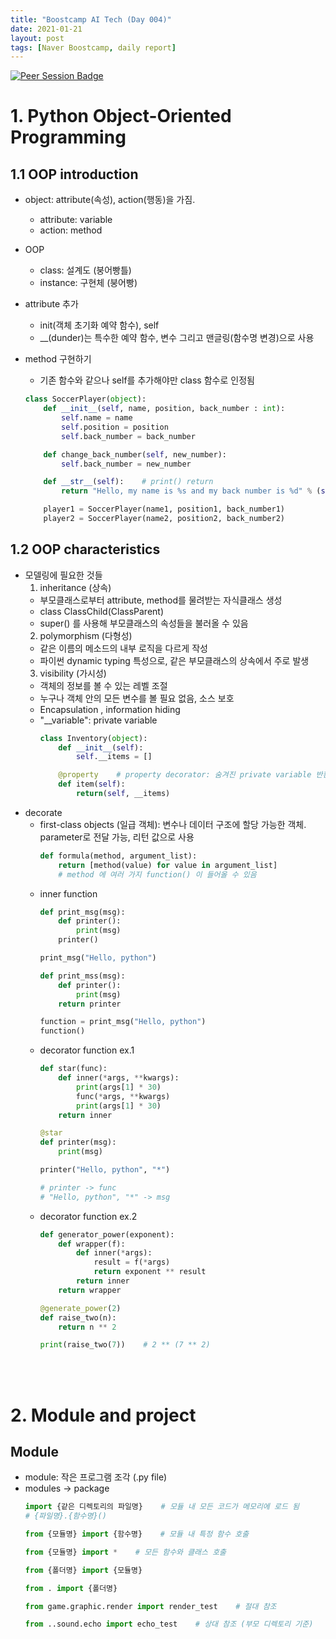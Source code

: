 ```yaml
---
title: "Boostcamp AI Tech (Day 004)"
date: 2021-01-21
layout: post
tags: [Naver Boostcamp, daily report]
---
```


[![Peer Session Badge](https://img.shields.io/badge/Peer%20Session-CC527A?style=flat)](../peer_session/day004.html)

# 1. Python Object-Oriented Programming

## 1.1 OOP introduction

* object: attribute(속성), action(행동)을 가짐.
    * attribute: variable
    * action: method
* OOP
    * class: 설계도 (붕어빵틀)
    * instance: 구현체 (붕어빵)
* attribute 추가
    * init(객체 초기화 예약 함수), self
    * __(dunder)는 특수한 예약 함수, 변수 그리고 맨글링(함수명 변경)으로 사용
* method 구현하기
    * 기존 함수와 같으나 self를 추가해야만 class 함수로 인정됨

    ``` python
    class SoccerPlayer(object):
        def __init__(self, name, position, back_number : int):
            self.name = name
            self.position = position
            self.back_number = back_number

        def change_back_number(self, new_number):
            self.back_number = new_number

        def __str__(self):    # print() return
            return "Hello, my name is %s and my back number is %d" % (self.name, self.back_number)

        player1 = SoccerPlayer(name1, position1, back_number1)
        player2 = SoccerPlayer(name2, position2, back_number2)
    ```

## 1.2 OOP characteristics
* 모델링에 필요한 것들
    1. inheritance (상속)
    - 부모클래스로부터 attribute, method를 물려받는 자식클래스 생성
    - class ClassChild(ClassParent)
    - super() 를 사용해 부모클래스의 속성들을 불러올 수 있음
    2. polymorphism (다형성)
    - 같은 이름의 메소드의 내부 로직을 다르게 작성
    - 파이썬 dynamic typing 특성으로, 같은 부모클래스의 상속에서 주로 발생
    3. visibility (가시성)
    - 객체의 정보를 볼 수 있는 레벨 조절
    - 누구나 객체 안의 모든 변수를 볼 필요 없음, 소스 보호
    - Encapsulation , information hiding
    - "__variable": private variable
         ``` python
         class Inventory(object):
             def __init__(self):
                 self.__items = []

             @property    # property decorator: 숨겨진 private variable 반환
             def item(self):
                 return(self, __items)
         ```
* decorate
    * first-class objects (일급 객체): 변수나 데이터 구조에 할당 가능한 객체. parameter로 전달 가능, 리턴 값으로 사용
       ```python
       def formula(method, argument_list):
           return [method(value) for value in argument_list]
           # method 에 여러 가지 function() 이 들어올 수 있음
       ```
    * inner function
       ```python
       def print_msg(msg):
           def printer():
               print(msg)
           printer()

       print_msg("Hello, python")
       ```
       ```python
       def print_mss(msg):
           def printer():
               print(msg)
           return printer

       function = print_msg("Hello, python")
       function()
       ``` 
    * decorator function ex.1
       ``` python
       def star(func):
           def inner(*args, **kwargs):
               print(args[1] * 30)
               func(*args, **kwargs)
               print(args[1] * 30)
           return inner

       @star
       def printer(msg):
           print(msg)

       printer("Hello, python", "*")

       # printer -> func
       # "Hello, python", "*" -> msg
       ```
    * decorator function ex.2
       ```python
       def generator_power(exponent):
           def wrapper(f):
               def inner(*args):
                   result = f(*args)
                   return exponent ** result
               return inner
           return wrapper

       @generate_power(2)
       def raise_two(n):
           return n ** 2

       print(raise_two(7))    # 2 ** (7 ** 2)
       ``` 
<br><br>

# 2. Module and project

## Module

* module: 작은 프로그램 조각 (.py file)
* modules -> package
   ```python
   import {같은 디렉토리의 파일명}    # 모듈 내 모든 코드가 메모리에 로드 됨
   # {파일명}.{함수명}()

   from {모듈명} import {함수명}    # 모듈 내 특정 함수 호출

   from {모듈명} import *    # 모든 함수와 클래스 호출

   from {폴더명} import {모듈명}

   from . import {폴더명}

   from game.graphic.render import render_test    # 절대 참조

   from ..sound.echo import echo_test    # 상대 참조 (부모 디렉토리 기준)
   ```
<br><br>
